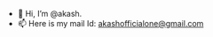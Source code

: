 - 👋 Hi, I’m @akash.
- 📫 Here is my mail Id: akashofficialone@gmail.com

<!---
akashdev/akashdev is a ✨ special ✨ repository because its `README.md` (this file) appears on your GitHub profile.
You can click the Preview link to take a look at your changes.
--->
